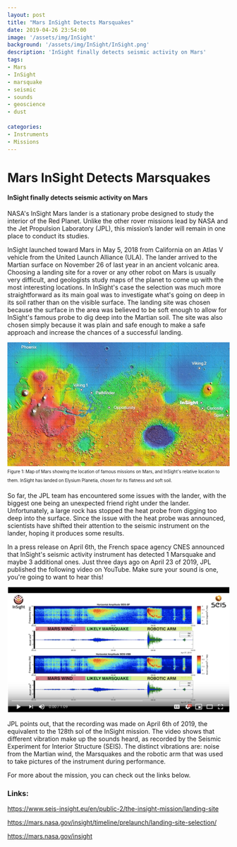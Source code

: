 ```yaml
---
layout: post
title: "Mars InSight Detects Marsquakes"
date: 2019-04-26 23:54:00
image: '/assets/img/InSight'
background: '/assets/img/InSight/InSight.png'
description: 'InSight finally detects seismic activity on Mars'
tags:
- Mars
- InSight
- marsquake
- seismic
- sounds
- geoscience
- dust

categories:
- Instruments
- Missions
---
```


# Mars InSight Detects Marsquakes
#### InSight finally detects seismic activity on Mars


NASA's InSight Mars lander is a stationary probe designed to study the interior of the Red Planet. Unlike the other rover missions lead by NASA and the Jet Propulsion Laboratory (JPL), this mission’s lander will remain in one place to conduct its studies. 

InSight launched toward Mars in May 5, 2018 from California on an Atlas V vehicle from the United Launch Alliance (ULA). The lander arrived to the Martian surface on November 26 of last year in an ancient volcanic area. Choosing a landing site for a rover or any other robot on Mars is usually very difficult, and geologists study maps of the planet to come up with the most interesting locations. In InSight's case the selection was much more straightforward as its main goal was to investigate what's going on deep in its soil rather than on the visible surface. The landing site was chosen because the surface in the area was believed to be soft enough to allow for InSight's famous probe to dig deep into the Martian soil. The site was also chosen simply because it was plain and safe enough to make a safe approach and increase the chances of a successful landing. 

![Mars Landing Site](/assets/img/InSight/landing_site_insight.jpg)<sub><sup>Figure 1: Map of Mars showing the location of famous missions on Mars, and InSight's relative location to them. InSight has landed on Elysium Planetia, chosen for its flatness and soft soil. </sup></sub>

So far, the JPL team has encountered some issues with the lander, with the biggest one being an unexpected friend right under the lander. Unfortunately, a large rock has stopped the heat probe from digging too deep into the surface. Since the issue with the heat probe was announced, scientists have shifted their attention to the seismic instrument on the lander, hoping it produces some results. 

In a press release on April 6th, the French space agency CNES announced that InSight's seismic activity instrument has detected 1 Marsquake and maybe 3 additional ones. Just three days ago on April 23 of 2019, JPL published the following video on YouTube. Make sure your sound is one, you're going to want to hear this!

[![MarsInsight Sounds](/assets/img/InSight/Video.png)](https://www.youtube.com/watch?v=DLBP-5KoSCc "Mars InSight Sounds")

JPL points out, that the recording was made on April 6th of 2019, the equivalent to the 128th sol of the InSight mission. The video shows that different vibration make up the sounds heard, as recorded by the Seismic Experiment for Interior Structure (SEIS). The distinct vibrations are: noise from the Martian wind, the Marsquakes and the robotic arm that was used to take pictures of the instrument during performance. 

For more about the mission, you can check out the links below.

### Links:
https://www.seis-insight.eu/en/public-2/the-insight-mission/landing-site

https://mars.nasa.gov/insight/timeline/prelaunch/landing-site-selection/

https://mars.nasa.gov/insight